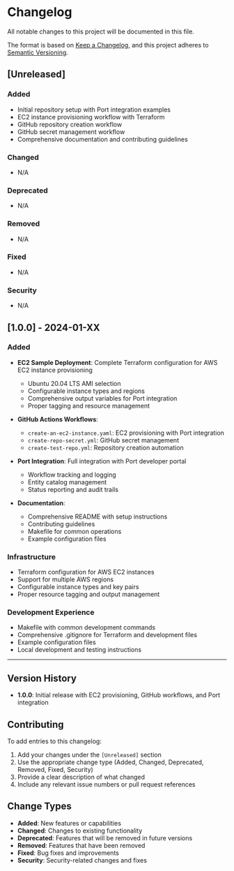# Changelog

All notable changes to this project will be documented in this file.

The format is based on [Keep a Changelog](https://keepachangelog.com/en/1.0.0/),
and this project adheres to [Semantic Versioning](https://semver.org/spec/v2.0.0.html).

## [Unreleased]

### Added
- Initial repository setup with Port integration examples
- EC2 instance provisioning workflow with Terraform
- GitHub repository creation workflow
- GitHub secret management workflow
- Comprehensive documentation and contributing guidelines

### Changed
- N/A

### Deprecated
- N/A

### Removed
- N/A

### Fixed
- N/A

### Security
- N/A

## [1.0.0] - 2024-01-XX

### Added
- **EC2 Sample Deployment**: Complete Terraform configuration for AWS EC2 instance provisioning
  - Ubuntu 20.04 LTS AMI selection
  - Configurable instance types and regions
  - Comprehensive output variables for Port integration
  - Proper tagging and resource management

- **GitHub Actions Workflows**:
  - `create-an-ec2-instance.yaml`: EC2 provisioning with Port integration
  - `create-repo-secret.yml`: GitHub secret management
  - `create-test-repo.yml`: Repository creation automation

- **Port Integration**: Full integration with Port developer portal
  - Workflow tracking and logging
  - Entity catalog management
  - Status reporting and audit trails

- **Documentation**:
  - Comprehensive README with setup instructions
  - Contributing guidelines
  - Makefile for common operations
  - Example configuration files

### Infrastructure
- Terraform configuration for AWS EC2 instances
- Support for multiple AWS regions
- Configurable instance types and key pairs
- Proper resource tagging and output management

### Development Experience
- Makefile with common development commands
- Comprehensive .gitignore for Terraform and development files
- Example configuration files
- Local development and testing instructions

---

## Version History

- **1.0.0**: Initial release with EC2 provisioning, GitHub workflows, and Port integration

## Contributing

To add entries to this changelog:

1. Add your changes under the `[Unreleased]` section
2. Use the appropriate change type (Added, Changed, Deprecated, Removed, Fixed, Security)
3. Provide a clear description of what changed
4. Include any relevant issue numbers or pull request references

## Change Types

- **Added**: New features or capabilities
- **Changed**: Changes to existing functionality
- **Deprecated**: Features that will be removed in future versions
- **Removed**: Features that have been removed
- **Fixed**: Bug fixes and improvements
- **Security**: Security-related changes and fixes
